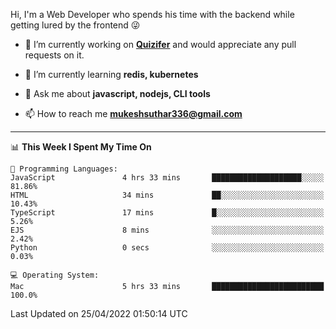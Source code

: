 Hi, I'm a Web Developer who spends his time with the backend while getting lured by the frontend 😜

- 🔭 I’m currently working on **[Quizifer](https://github.com/SutharMukesh/Quizifer/)** and would appreciate any pull requests on it.

- 🌱 I’m currently learning **redis, kubernetes**

- 💬 Ask me about **javascript, nodejs, CLI tools**

- 📫 How to reach me **mukeshsuthar336@gmail.com**

---
<!--START_SECTION:waka-->
📊 **This Week I Spent My Time On** 

```text
💬 Programming Languages: 
JavaScript               4 hrs 33 mins       ████████████████████░░░░░   81.86% 
HTML                     34 mins             ██░░░░░░░░░░░░░░░░░░░░░░░   10.43% 
TypeScript               17 mins             █░░░░░░░░░░░░░░░░░░░░░░░░   5.26% 
EJS                      8 mins              ░░░░░░░░░░░░░░░░░░░░░░░░░   2.42% 
Python                   0 secs              ░░░░░░░░░░░░░░░░░░░░░░░░░   0.03%

💻 Operating System: 
Mac                      5 hrs 33 mins       █████████████████████████   100.0%

```


 Last Updated on 25/04/2022 01:50:14 UTC
<!--END_SECTION:waka-->

